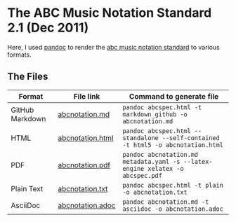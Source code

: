 # The ABC Music Notation Standard 2.1 (Dec 2011)

Here, I used [pandoc](pandoc.org) to render the [abc music notation standard](http://abcnotation.com/wiki/abc:standard:v2.1) to various formats.

## The Files

| Format           | File link                            | Command to generate file |
| ---------------- | ------------------------------------ | -------------------------|
| GitHub Markdown  | [abcnotation.md](abcnotation.md)     | `pandoc abcspec.html -t markdown_github -o abcnotation.md` |
| HTML             | [abcnotation.html](abcnotation.html) | `pandoc abcspec.html --standalone --self-contained -t html5 -o abcnotation.html` |
| PDF              | [abcnotation.pdf](abcnotation.pdf)   | `pandoc abcnotation.md metadata.yaml -s --latex-engine xelatex -o abcspec.pdf` |
| Plain Text       | [abcnotation.txt](abcnotation.txt)   | `pandoc abcspec.html -t plain -o abcnotation.txt` |
| AsciiDoc         | [abcnotation.adoc](abcnotation.adoc) | `pandoc abcnotation.md -t asciidoc -o abcnotation.adoc` |


